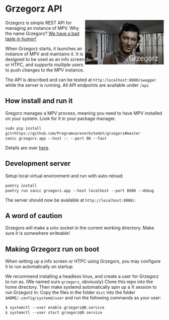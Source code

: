 # Grzegorz API
<img align="right" width="250" src="grzegorz/res/logo.png">

Grzegorz is simple REST API for managing an instance of MPV.
Why the name Grzegorz? [We have a bad taste in humor!](https://youtu.be/t-fcrn1Edik)

When Grzegorz starts, it launches an instance of MPV and maintains it. It is designed to be used as an info screen or HTPC, and supports multiple users to push changes to the MPV instance.

The API is described and can be tested at `http:/localhost:8080/swagger` while the server is running. All API endpoints are available under `/api`


## How install and run it

Gregorz manages a MPV process, meaning you need to have MPV installed on your system. Look for it in your package manager.

    sudo pip install git+https://github.com/Programvareverkstedet/grzegorz#master
    sanic grzegorz.app --host :: --port 80 --fast

Details are over [here](https://sanic.dev/en/guide/deployment/running.html#running-via-command).


## Development server

Setup local virtual environment and run with auto-reload:

    poetry install
    poetry run sanic grzegorz.app --host localhost --port 8000 --debug

The server should now be available at `http://localhost:8000/`.

## A word of caution

Grzegors will make a unix socket in the current working directory. Make sure it is somewhere writeable!


## Making Grzegorz run on boot

When setting up a info screen or HTPC using Grzegors, you may configure it to run automatically on startup.

We recommend installing a headless linux, and create a user for Grzegorz to run as. (We named ours `grzegorz`, obviously)
Clone this repo into the home directory. Then make systemd automatically spin up a X session to run Grzegorz in: Copy the files in the folder `dist` into the folder `$HOME/.config/systemd/user` and run the following commands as your user:

    $ systemctl --user enable grzegorz@0.service
    $ systemctl --user start grzegorz@0.service
